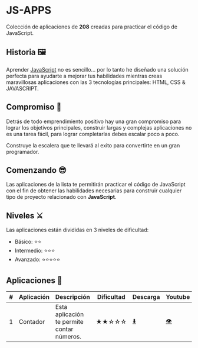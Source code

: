 # JS-APPS

Colección de aplicaciones de <b>208</b> creadas para practicar el código de JavaScript.

## Historia 🖼️

Aprender [JavaScript](https://developer.mozilla.org/es/docs/Web/JavaScript) no es sencillo... por lo tanto he diseñado una solución perfecta para ayudarte a mejorar tus habilidades mientras creas maravillosas aplicaciones con las 3 tecnologías principales: HTML, CSS & JAVASCRIPT.

## Compromiso 📅

Detrás de todo emprendimiento positivo hay una gran compromiso para lograr los objetivos principales, construir largas y complejas aplicaciones no es una tarea fácil, para lograr completarlas debes escalar poco a poco. 

Construye la escalera que te llevará al exito para convertirte en un gran programador.

## Comenzando 😎

Las aplicaciones de la lista te permitirán practicar el código de JavaScript con el fin de obtener las habilidades necesarias para construir cualquier tipo de proyecto relacionado con <b>JavaScript</b>.

## Niveles ⚔️

Las aplicaciones están divididas en 3 niveles de dificultad:

*  Básico:           ⭐⭐
*  Intermedio:      ⭐⭐⭐
*  Avanzado:      ⭐⭐⭐⭐⭐

## Aplicaciones 🎉
 
|  #                |  Aplicación                |  Descripción                                | Dificultad    | Descarga     | Youtube      |    
| -------------     | -------------              |-------------                            |-------------  | -----       |-----        |
| 1                 | Contador                   | Esta aplicación te permite contar números.  |  ★★☆☆☆      | [⬇️]()      |  [👁️]()     |



